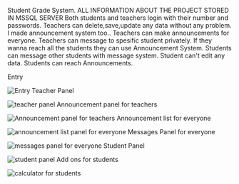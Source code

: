 Student Grade System.
ALL INFORMATION ABOUT THE PROJECT STORED IN MSSQL SERVER
Both students and teachers login with their number and passwords.
Teachers can delete,save,update any data without any problem.
I made announcement system too..
Teachers can make  announcements for everyone.
Teachers can message to spesific student privately.
If they wanna reach all the students they can use Announcement System.
Students can message other students with message system.
Student can't edit any data.
Students can reach Announcements.

Entry

![Entry](https://user-images.githubusercontent.com/96316375/185071470-4b2e63bc-1835-4f06-be41-b5b8ffd1e8be.PNG)
Teacher Panel

![teacher panel](https://user-images.githubusercontent.com/96316375/185071666-e428b492-8721-40af-8b76-2e294e37702d.PNG)
Announcement panel for teachers

![Announcement panel for teachers](https://user-images.githubusercontent.com/96316375/185071724-f47d9abc-ab69-4913-bca0-f800af113fc8.PNG)
Announcement list for everyone

![announcement list panel for everyone](https://user-images.githubusercontent.com/96316375/185071777-4a5a7c33-0152-4bc3-8bb8-e6cbc8a0940a.PNG)
Messages Panel for everyone

![messages panel for everyone](https://user-images.githubusercontent.com/96316375/185071815-01a342a1-11cd-45a1-a66d-b6247b5f08eb.PNG)
Student Panel

![student panel](https://user-images.githubusercontent.com/96316375/185071852-b6401ecd-cdf5-4e87-b6bf-790834dc9dc9.PNG)
Add ons for students

![calculator for students](https://user-images.githubusercontent.com/96316375/185071952-9b9d2da2-d5f4-46b8-a386-965b8bffc132.PNG)
